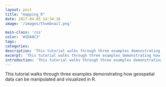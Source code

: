 ```yaml
---
layout: post
title: "mapping_R"
date: 2017-04-05 14:34:16
image: '/images/thumbnail.png'

main-class: 'css'
color: '#2DA0C3'
tags:
categories:
description: 'This tutorial walks through three examples demonstrating how geospatial data can be manipulated and visualized in R.'
excerpt: 'This tutorial walks through three examples demonstrating how geospatial data can be manipulated and visualized in R.'
introduction: 'This tutorial walks through three examples demonstrating how geospatial data can be manipulated and visualized in R.'
---
```


This tutorial walks through three examples demonstrating how geospatial data can be manipulated and visualized in R.

